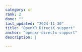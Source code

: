 ```yaml
---
category: xr
rank: 2
done: ""
last_updated: "2024-11-30"
title: "OpenXR DirectX support"
anchor: "openxr-directx-support"
description: |

---
```


